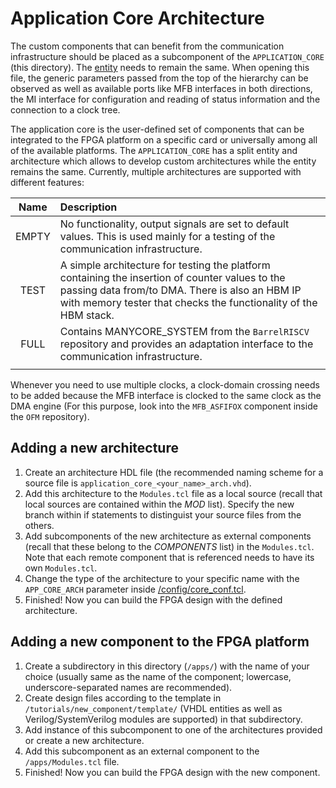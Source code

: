 <!-- Copyright 2024 Universitaet Heidelberg, Institut fuer Technische Informatik (ZITI) -->
<!-- SPDX-License-Identifier: CC-BY-4.0 -->

# Application Core Architecture

The custom components that can benefit from the communication infrastructure
should be placed as a subcomponent of the `APPLICATION_CORE` (this directory).
The [entity](./application_core_ent.vhd) needs to remain the same.
When opening this file, the generic parameters passed from the top of the
hierarchy can be observed as well as available ports like MFB interfaces in both
directions, the MI interface for configuration and reading of status information
and the connection to a clock tree. 

The application core is the user-defined set of components that can be
integrated to the FPGA platform on a specific card or universally among all of
the available platforms. The `APPLICATION_CORE` has a split entity and
architecture which allows to develop custom architectures while the entity
remains the same. Currently, multiple architectures are supported with different
features:

| Name  | Description                                                                                                                                                                                                           |
|:-----:|:----------------------------------------------------------------------------------------------------------------------------------------------------------------------------------------------------------------------|
| EMPTY | No functionality, output signals are set to default values. This is used mainly for a testing of the communication infrastructure.                                                                                    |
| TEST  | A simple architecture for testing the platform containing the insertion of counter values to the passing data from/to DMA. There is also an HBM IP with memory tester that checks the functionality of the HBM stack. |
| FULL  | Contains MANYCORE_SYSTEM from the `BarrelRISCV` repository and provides an adaptation interface to the communication infrastructure.                                                                                  |
|       |                                                                                                                                                                                                                       |

Whenever you need to use multiple clocks, a clock-domain crossing needs to be
added because the MFB interface is clocked to the same clock as the DMA engine
(For this purpose, look into the `MFB_ASFIFOX` component inside the `OFM`
repository).

## Adding a new architecture

1. Create an architecture HDL file (the recommended naming scheme for a source
   file is `application_core_<your_name>_arch.vhd`).
2. Add this architecture to the `Modules.tcl` file as a local source (recall
   that local sources are contained within the *MOD* list). Specify the new
   branch within if statements to distinguist your source files from the others.
3. Add subcomponents of the new architecture as external components (recall that
   these belong to the *COMPONENTS* list) in the `Modules.tcl`. Note that each
   remote component that is referenced needs to have its own `Modules.tcl`.
4. Change the type of the architecture to your specific name with the
   `APP_CORE_ARCH` parameter inside
   [/config/core_conf.tcl](../config/core_conf.tcl).
5. Finished! Now you can build the FPGA design with the defined architecture.

## Adding a new component to the FPGA platform

1. Create a subdirectory in this directory (`/apps/`) with
   the name of your choice (usually same as the name of the component;
   lowercase, underscore-separated names are recommended).
2. Create design files according to the template in
   `/tutorials/new_component/template/` (VHDL entities as well as
   Verilog/SystemVerilog modules are supported) in that subdirectory.
3. Add instance of this subcomponent to one of the architectures provided or
   create a new architecture.
4. Add this subcomponent as an external component to the `/apps/Modules.tcl`
   file. 
5. Finished! Now you can build the FPGA design with the new component.
